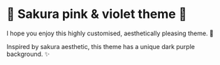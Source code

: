 # 🌸 Sakura pink & violet theme 🌸

I hope you enjoy this highly customised, aesthetically pleasing theme. 🤍

Inspired by sakura aesthetic, this theme has a unique dark purple background. ✨